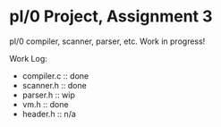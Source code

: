 # pl/0 Project, Assignment 3
pl/0 compiler, scanner, parser, etc.
Work in  progress! 

Work Log:
 - compiler.c :: done
 - scanner.h  :: done
 - parser.h   :: wip
 - vm.h       :: done
 - header.h   :: n/a 
